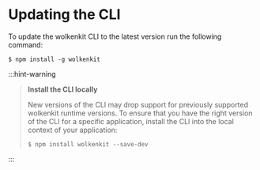 # Updating the CLI

To update the wolkenkit CLI to the latest version run the following command:

```shell
$ npm install -g wolkenkit
```

:::hint-warning
> **Install the CLI locally**
>
> New versions of the CLI may drop support for previously supported wolkenkit runtime versions. To ensure that you have the right version of the CLI for a specific application, install the CLI into the local context of your application:
>
> ```shell
> $ npm install wolkenkit --save-dev
> ```
:::
